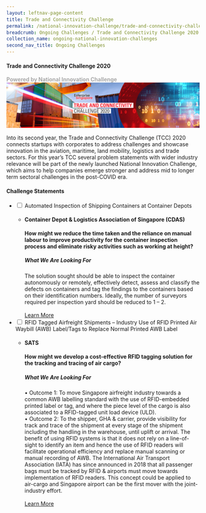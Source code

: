 ```yaml
---
layout: leftnav-page-content
title: Trade and Connectivity Challenge
permalink: /national-innovation-challenge/trade-and-connectivity-challenge-2020
breadcrumb: Ongoing Challenges / Trade and Connectivity Challenge 2020
collection_name: ongoing-national-innovation-challenges
second_nav_title: Ongoing Challenges
---
```

#### Trade and Connectivity Challenge 2020
<font color="#a9a9a9"><b>Powered by National Innovation Challenge</b></font>
[![1](/images/tcc2020_banner.jpg)](http://tradeandconnectivity.innovation-challenge.sg)

Into its second year, the Trade and Connectivity Challenge (TCC) 2020 connects startups with corporates to address challenges and showcase innovation in the aviation, maritime, land mobility, logistics and trade sectors. For this year’s TCC  several problem statements with wider industry relevance will be part of the newly launched National Innovation Challenge, which aims to help companies emerge stronger and address mid to longer term sectoral challenges in the post-COVID era. 

<!-- start of wrapper div -->
<!-- start of first drop down box -->
<div id="wrapper"> 
  <h4> Challenge Statements </h4>
<ul>
  <li>
    <input type="checkbox" id="list-item-1">
    <label for="list-item-1" class="first">Automated Inspection of Shipping Containers at Container Depots</label>
        <ul>
          <li><b><h4>Container Depot & Logistics Association of Singapore (CDAS)</h4>How might we reduce the time taken and the reliance on manual labour to improve productivity for the container inspection process and eliminate risky activities such as working at height?</b>
            <h5>What We Are Looking For</h5>
The solution sought should be able to inspect the container autonomously or remotely, effectively detect, assess and classify the defects on containers and tag the findings to the containers based on their identification numbers. Ideally, the number of surveyors required per inspection yard should be reduced to 1 – 2. 
<br><br>
<a href="/national-innovation-challenge/imda-national-innovation-challenge/problem-statement-1" target="_blank" >Learn More</a>
      </li>
     </ul>
   </li>
<!-- end of first drop down box -->
<!-- start of first drop down box -->
    <li>
    <input type="checkbox" id="list-item-2">
    <label for="list-item-2">RFID Tagged Airfreight Shipments – Industry Use of RFID Printed Air Waybill (AWB) Label/Tags to Replace Normal Printed AWB Label</label>
      <ul>
        <li><b><h4>SATS</h4>
       How might we develop a cost-effective RFID tagging solution for the tracking and tracing of air cargo?</b>
        <h5>What We Are Looking For</h5>
•	Outcome 1: To move Singapore airfreight industry towards a common AWB labelling standard with the use of RFID-embedded printed label or tag, and where the piece level of the cargo is also associated to a RFID-tagged unit load device (ULD).<br>
•	Outcome 2: To the shipper, GHA & carrier, provide visibility for track and trace of the shipment at every stage of the shipment including the handling in the warehouse, until uplift or arrival. The benefit of using RFID systems is that it does not rely on a line-of-sight to identify an item and hence the use of RFID readers will facilitate operational efficiency and replace manual scanning or manual recording of AWB. The International Air Transport Association (IATA) has since announced in 2018 that all passenger bags must be tracked by RFID & airports must move towards implementation of RFID readers. This concept could be applied to air-cargo and Singapore airport can be the first mover with the joint-industry effort.
<br><br>
<a href="http://tradeandconnectivity.innovation-challenge.sg" target="_blank" >Learn More</a>
        </li>
      </ul>
    </li>
<!-- end of second drop down box -->
  </ul>
</div>
<!-- end of wrapper div -->
